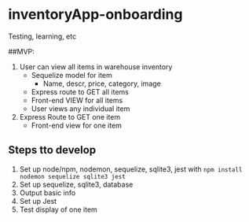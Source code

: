 # inventoryApp-onboarding
Testing, learning, etc

##MVP: 
1. User can view all items in warehouse inventory
    * Sequelize model for item
        * Name, descr, price, category, image
    * Express route to GET all items
    * Front-end VIEW for all items
    * User views any individual item
2. Express Route to GET one item
    * Front-end view for one item

## Steps tto develop
1. Set up node/npm, nodemon, sequelize, sqlite3, jest with
    ``npm install nodemon sequelize sqlite3 jest``
2. Set up sequelize, sqlite3, database
3. Output basic info
4. Set up Jest
5. Test display of one item